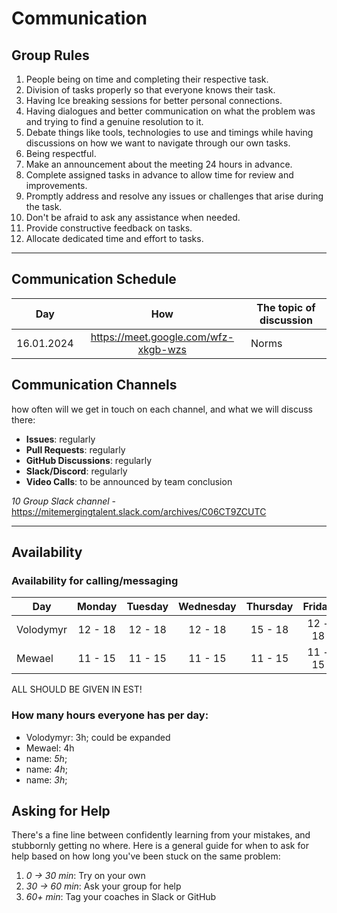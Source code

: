 <!--
    this template is for inspiration, feel free to change it however you like!

    Careful! be sure to protect your privacy when filling out this document
        everything you write here will be public
        so share only what you are comfortable sharing online
        you can share the rest in confidence with you group by another channel
-->

# Communication

## Group Rules
1. People being on time and completing their respective task.
2. Division of tasks properly so that everyone knows their task.
3. Having Ice breaking sessions for better personal connections.
4. Having dialogues and better communication on what the problem was and trying to find a genuine resolution to it.
5. Debate things like tools, technologies to use and timings while having discussions on how we want to navigate through our own tasks.
6. Being respectful.
7. Make an announcement about the meeting 24 hours in advance.
8. Complete assigned tasks in advance to allow time for review and improvements.
9. Promptly address and resolve any issues or challenges that arise during the task.
10. Don't be afraid to ask any assistance when needed.
11. Provide constructive feedback on tasks.
12. Allocate dedicated time and effort to tasks.


<!-- any general rules you'd like to set for your group? -->

---

## Communication Schedule

| Day | How | The topic of discussion |
| --- | :-: | ----------------------- |
|  16.01.2024   |  https://meet.google.com/wfz-xkgb-wzs   |  Norms                       |

## Communication Channels

how often will we get in touch on each channel, and what we will discuss there:

- **Issues**: regularly
- **Pull Requests**: regularly
- **GitHub Discussions**: regularly
- **Slack/Discord**: regularly
- **Video Calls**: to be announced by team conclusion

*10 Group Slack channel* - https://mitemergingtalent.slack.com/archives/C06CT9ZCUTC

---

## Availability

### Availability for calling/messaging

| Day    | Monday  | Tuesday | Wednesday | Thursday | Friday  | Saturday | Sunday  | 
| ------ | :-----: | :-----: | :-------: | :------: | :-----: | :------: | :-----: |
| Volodymyr | 12 - 18 | 12 - 18 |  12 - 18  | 15 - 18  | 12 - 18 | 12 - 18  | 12 - 18 |
| Mewael | 11 - 15 |  11 - 15|  11 - 15  |  11 - 15  |  11 - 15 |  11 - 15  |  11 - 15 |


ALL SHOULD BE GIVEN IN EST!

### How many hours everyone has per day:

- Volodymyr: 3h; could be expanded
- Mewael: 4h 
- name: _5h_;
- name: _4h_;
- name: _3h_;

## Asking for Help

There's a fine line between confidently learning from your mistakes, and
stubbornly getting no where. Here is a general guide for when to ask for help
based on how long you've been stuck on the same problem:

1. _0 -> 30 min_: Try on your own
2. _30 -> 60 min_: Ask your group for help
3. _60+ min_: Tag your coaches in Slack or GitHub
